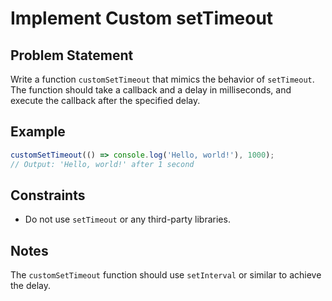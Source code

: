 # Implement Custom setTimeout

## Problem Statement
Write a function `customSetTimeout` that mimics the behavior of `setTimeout`. The function should take a callback and a delay in milliseconds, and execute the callback after the specified delay.

## Example
```javascript
customSetTimeout(() => console.log('Hello, world!'), 1000);
// Output: 'Hello, world!' after 1 second
```

## Constraints
  - Do not use `setTimeout` or any third-party libraries.

## Notes
The `customSetTimeout` function should use `setInterval` or similar to achieve the delay.